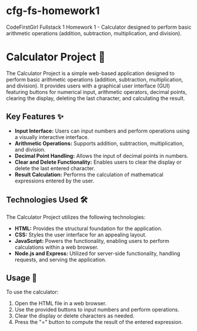 # cfg-fs-homework1

CodeFirstGirl Fullstack 1 Homework 1 - Calculator designed to perform basic arithmetic operations (addition, subtraction, multiplication, and division).

# Calculator Project 🧮

The Calculator Project is a simple web-based application designed to perform basic arithmetic operations (addition, subtraction, multiplication, and division). It provides users with a graphical user interface (GUI) featuring buttons for numerical input, arithmetic operators, decimal points, clearing the display, deleting the last character, and calculating the result.

## Key Features ✨

- **Input Interface:** Users can input numbers and perform operations using a visually interactive interface.
- **Arithmetic Operations:** Supports addition, subtraction, multiplication, and division.
- **Decimal Point Handling:** Allows the input of decimal points in numbers.
- **Clear and Delete Functionality:** Enables users to clear the display or delete the last entered character.
- **Result Calculation:** Performs the calculation of mathematical expressions entered by the user.

## Technologies Used 🛠️

The Calculator Project utilizes the following technologies:

- **HTML:** Provides the structural foundation for the application.
- **CSS:** Styles the user interface for an appealing layout.
- **JavaScript:** Powers the functionality, enabling users to perform calculations within a web browser.
- **Node.js and Express:** Utilized for server-side functionality, handling requests, and serving the application.

## Usage 🚀

To use the calculator:

1. Open the HTML file in a web browser.
2. Use the provided buttons to input numbers and perform operations.
3. Clear the display or delete characters as needed.
4. Press the "=" button to compute the result of the entered expression.
